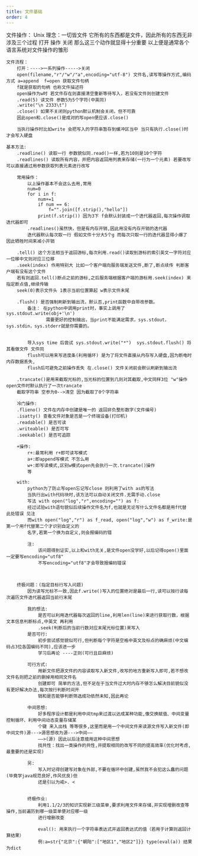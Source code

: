 ```yaml
---
title: 文件基础
order: 4
---
```


文件操作：
Unix 理念：一切皆文件
它所有的东西都是文件，因此所有的东西无非涉及三个过程 打开 操作 关闭 那么这三个动作就显得十分重要
以上便是通常各个语言系统对文件操作的雏形

    文件流程：
        打开：---->一系列操作----->关闭
        open(filename,"r"/"w"/"a",encoding="utf-8") 文件名,读写等操作方式,编码方式 a=append  f=open 获取文件句柄
        f就是获取的句柄 也称文件描述符
        open操作为w时 若文件存在则直接清空重新等待写入，若没有文件则创建文件
        .read(5) 读文件 参数5为5个字符(中英同)
        .write("\n 2333\t")
        .close() 如果不关闭则python默认机制会关闭，但不可靠
        因此open和.close()是成对的写open便应该.close()

        当执行操作时比如write 会把写入的字符串暂存到缓冲区当中 当只有执行.close()时才会写入硬盘

    基本方法:
        .readline() 读取一行 参数貌似同.read()一样,若为10则是10个字符
        .readlines() 读取所有内容，并把内容返回用列表来存储(一行为一个元素) 若要改写可以直接通过用参数获取列表元素进行改写

        常用操作：
            以上操作基本不会这么去用,常用
            num=0
            for i in f:
                num+=1
                if num == 6:
                    f="".join([f.strip(),"hello"])
                print(f.strip()) 因为3下 f会默认封装成一个迭代器返回,每次操作调取迭代器即可
            .readlines()虽然快，但是有内存开销,因此用没有内存开销的迭代器
            迭代器默认每次取一行 假如文件十分大5个g 而每次只取一行的迭代器显得小爆了  因此牺牲时间来减小开销

        .tell() 这个方法相当于返回游标,每次利用.read()读取到游标的索引英文一字符对应一位移中文则对应三位移
        .seek(index) 作用特别大 比如一个客户端向服务端发送文件,断了,断点续传 判断客户端有没有这个文件
        若有则返回.tell()断点之前的游标,之后服务端根据客户端的游标用.seek(index) 来指定断点值,继续传输
        seek(0)表示文件头 1表示当前位置算起 w表示文件末尾

        .flush() 是否强制刷新到输出流，默认否,print函数中自带改参数。
            备注： 在python中调用print时，事实上调用了sys.stdout.write(obj+'\n')
                   需要更好的控制输出，当print不能满足需求，sys.stdout，sys.stdin，sys.stderr就是你需要的。


            导入sys time 后尝试 sys.stdout.write("*")  sys.stdout.flush() 将其看做文件 文件同
            flush可以用来写进度条(利用循环) 是为了将文件直接从内存写入硬盘,因为断电时内存数据丢失,
            flush后可避免之前操作丢失 在.close() 文件关闭前会默认刷新到输出流

        .trancate()是用来截取光标的,当光标的位置到几则对其截取,中文同样3位 "w"操作open文件时默认执行了一次trancate
        截取字符串 空参为0-->清空 因为截取了0个字符串

        冷门操作:
        .flieno() 文件在内存中创建是唯一的 返回非负整形数字(文件编号)
        .isatty() 查看文件对象是否是一个终端设备(打印机)
        .readable() 是否可读
        .writeable() 是否可写
        .seekable() 是否可追踪

        +操作:
            r+:最常利用 r+即可读写模式
            a+:即append写模式 不怎么用
            w+:即写读模式,区别w模式open先会执行一次.trancate()操作
            等

        with:
            python为了防止写open忘记写close 则利用了with as的写法
            当执行出with代码块时,该方法可以自动关闭文件.无需手动.close
            写法 with open("log","r",encoding="") as f:
            经过试验with语句貌似后续操作文件名为f,也就是无论写什么文件名都是用f代替  此处错误 见注
            而with open("log","r") as f_read, open("log","w") as f_write:是第一个用f代替第二个才识别自定义的
            名字,若第一个换为自定义,则会报编码的错

            注:
                该问题得到证实,以上和with无关,是文件open没学好,以后记得open()里面一定要写encoding="utf8"
                不写encoding="utf8"才会导致报编码错误



        终极问题：(指定目标行写入问题)
            因为读写光标不一致,因此f.write()写入的位置绝对是最后一行,读可以按行读每次遍历文件迭代器返回当前行末尾

            我的想法:
                是否可以利用迭代器每次返回的line,利用len(line)来进行获取行数，根据文本信息判断标点,中英文 再利用
                .seek(判断后的当前行数对应末尾光标位置)来写入
            是否可行:
                初步尝试感觉貌似可行,但判断每个字符是空格中英文及标点的确麻烦(中文编码占3位各国编码不同),应该进一步
                学习后再论 ----正则(可行且巨麻烦)

            可行方式:
                用新文件把源文件的内容读取写入新文件,改写的地方重新写入即可,若不想改文件名则把之前的删掉用相同文件名
                创建即可 简单的方法,但不足在于当文件过大时内存不够怎么解决目前貌似没有更好解决办法,每次按行判断时间开
                销和是否能够判断筛选成功依然未知,因此再论

            中间思想:
                好多程序设计都是利用中间tmp来过渡以达成某种功能,像交换赋值、中间变量控制循环、利用中间动态变量存储某
                个键 来入出栈 等等很多,这里而是用一个中间文件来读源文件写入新文件(即中间文件)源--->源思想改为源--->中间——
                ——>(源) 因此以后注意擅用这种中间思想
                找共性：找出一类操作的共性,并提取相同的改写不同的提高效率(优化时考虑,最重要的还是实现)

            另:
                写入时记得创建写对象在外部,不要在循环中创建,虽然我不会犯这么蠢的问题(毕竟学java规范良好,作风优良)但
                还是引以为戒>. <


            终极作业:
                利用1.1/2/3的知识实现新三级菜单,要求利用文件来存储,并实现增删改查等操作,当前遍历到哪一级菜单便对应哪一级
                进行增删改查

                eval(): 用来执行一个字符串表达式并返回表达式的值（若用于计算则返回计算结果）
                例:a=str{"北京":{"朝阳":["地区1","地区2"]}} type(eval(a)) 结果为dict
